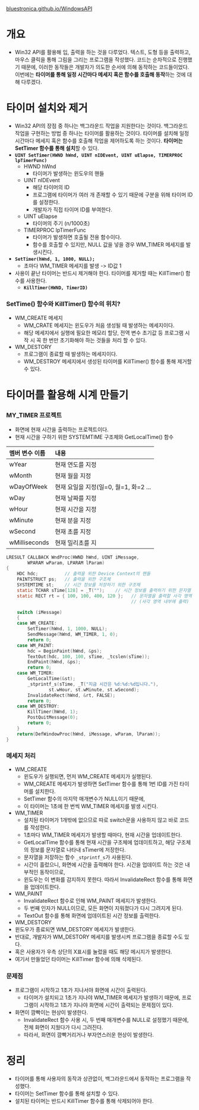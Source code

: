 [bluestronica.github.io/WindowsAPI](https://bluestronica.github.io/WindowsAPI)

# 개요
- Win32 API를 활용해 입, 출력을 하는 것을 다루었다. 텍스트, 도형 등을 출력하고, 마우스 클릭을 통해 그림을 그리는 프로그램을 작성했다. 코드는 순차적으로 진행했기 때문에, 이러한 동작들은 개발자가 의도한 순서에 의해 동작하는 코드들이었다. 이번에는 **타이머를 통해 일정 시간마다 메세지 혹은 함수를 호출해 동작**하는 것에 대해 다루겠다.

# 타이머 설치와 제거
- Win32 API의 장점 중 하나는 백그라운드 작업을 지원한다는 것이다. 백그라운드 작업을 구현하는 방법 중 하나는 타이머를 활용하는 것이다. 타이머를 설치해 일정 시간마다 메세지 혹은 함수를 호출해 작업을 제어하도록 하는 것이다. **타이머는 SetTimer 함수를 통해 설치**할 수 있다.
- **`UINT SetTimer(HWND hWnd, UINT nIDEvent, UINT uElapse, TIMERPROC lpTimerFunc)`**
  - HWND hWnd
    - 타이머가 발생하는 윈도우의 핸들
  - UINT nIDEvent
    - 해당 타이머의 ID
    - 프로그램에 타이머가 여러 개 존재할 수 있기 때문에 구분을 위해 타이머 ID를 설정한다.
    - 개발자가 직접 타이머 ID를 부여한다.
  - UINT uElapse
    - 타이머의 주기 (n/1000초)    
  - TIMERPROC lpTimerFunc
    - 타이머가 발생하면 호출될 전용 함수이다.
    - 함수를 호출할 수 있지만, NULL 값을 넣을 경우 WM_TIMER 메세지를 발생시킨다.
- **`SetTimer(hWnd, 1, 1000, NULL);`**
  - 초마다 WM_TIMER 메세지를 발생 -> ID값 1
- 사용이 끝난 타이머는 반드시 제거해야 한다. 타이머를 제거할 때는 KillTimer() 함수를 사용한다.
  - **`KillTimer(HWND, TimerID)`**  

### SetTime() 함수와 KillTimer() 함수의 위치?
- WM_CREATE 메세지
  - WM_CRATE 메세지는 윈도우가 처음 생성될 때 발생하는 메세지이다. 
  - 해당 메세지에서 실행에 필요한 메모리 할당, 전역 변수 초기값 등 프로그램 시작 시 꼭 한 번만 초기화해야 하는 것들을 처리 할 수 있다.
- WM_DESTORY
  - 프로그램이 종료할 때 발생하는 메세지이다.
  - WM_DESTROY 메세지에서 생성된 타이머를 KillTimer() 함수를 통해 제거할 수 있다.

# 타이머를 활용해 시계 만들기

### MY_TIMER 프로젝트
- 화면에 현재 시간을 출력하는 프로젝트이다.
- 현재 시간을 구하기 위한 SYSTEMTIME 구조체와 GetLocalTime() 함수

| 멤버 변수 이름 | 내용 |
|:---|:---|
| wYear | 현재 연도를 지정 |
| wMonth | 현재 월을 지정 |
| wDayOfWeek | 현재 요일을 지정(일=0, 월=1, 화=2 ... |
| wDay | 현재 날짜를 지정 |
| wHour | 현재 시간을 지정 |
| wMinute | 현재 분을 지정 |
| wSecond | 현재 초를 지정 |
| wMilliseconds | 현재 밀리초를 지 |

```c
LRESULT CALLBACK WndProc(HWND hWnd, UINT iMessage, 
    	WPARAM wParam, LPARAM lParam)
{
	HDC hdc;          // 출력을 위한 Device Context의 핸들
	PAINTSTRUCT ps;   // 출력을 위한 구조체
	SYSTEMTIME st;    // 시간 정보를 저장하기 위한 구조체
	static TCHAR sTime[128] = _T("");    // 시간 정보를 출력하기 위한 문자열
	static RECT rt = { 100, 100, 400, 120 };   // 문자열을 출력할 사각 영역
	                                           // (사각 영역 내부에 출력)

	switch (iMessage)
	{
	case WM_CREATE:
		SetTimer(hWnd, 1, 1000, NULL);
		SendMessage(hWnd, WM_TIMER, 1, 0);
		return 0;
	case WM_PAINT:
		hdc = BeginPaint(hWnd, &ps);
		TextOut(hdc, 100, 100, sTime, _tcslen(sTime));
		EndPaint(hWnd, &ps);
		return 0;
	case WM_TIMER:
		GetLocalTime(&st);
		_stprintf_s(sTime, _T("지금 시간은 %d:%d:%d입니다."), 
			    st.wHour, st.wMinute, st.wSecond);
		InvalidateRect(hWnd, &rt, FALSE);
		return 0;
	case WM_DESTROY:
		KillTimer(hWnd, 1);
		PostQuitMessage(0);
		return 0;
	}
	return(DefWindowProc(hWnd, iMessage, wParam, lParam));
}
```

### 메세지 처리
- WM_CREATE
  - 윈도우가 실행되면, 먼저 WM_CREATE 메세지가 실행된다. 
  - WM_CREATE 메세지가 발생하면 SetTimer 함수를 통해 1번 ID를 가진 타이머를 설치한다.
  - SetTimer 함수의 마지막 매개변수가 NULL이기 때문에, 
  - 이 타이머는 1초에 한 번씩 WM_TIMER 메세지를 발생 시킨다.
- WM_TIMER
  - 설치된 타이머가 1개밖에 없으므로 따로 switch문을 사용하지 않고 바로 코드를 작성한다.
  - 1초마다 WM_TIMER 메세지가 발생할 때마다, 현재 시간을 업데이트한다.
  - GetLocalTime 함수를 통해 현재 시간을 구조체에 업데이트하고, 해당 구조체의 정보를 문자열로 나타내 sTimer에 저장한다.
  - 문자열을 저장하는 함수 `_stprintf_s`가 사용된다.
  - 시간이 흘렀으니, 화면에 시간을 출력해야 한다. 시간을 업데이트 하는 것은 내부적인 동작이므로, 
  - 윈도우는 이 변화를 감지하지 못한다. 따라서 InvalidateRect 함수를 통해 화면을 업데이트한다.
- WM_PAINT
  - InvalidateRect 함수로 인해 WM_PAINT 메세지가 발생한다.
  - 두 번째 인자가 NULL이므로, 모든 화면이 지워졌다가 다시 그려지게 된다.
  - TextOut 함수를 통해 화면에 업데이트된 시간 정보를 출력한다.
- WM_DESTORY
 - 윈도우가 종료되면 WM_DESTORY 메세지가 발생한다.
 - 반대로, 개발자가 WM_DESTORY 메세지를 발생시켜 프로그램을 종료할 수도 있다.
 - 혹은 사용자가 우측 상단의 X표시를 눌렀을 때도 해당 메시지가 발생한다.
 - 여기서 만들었던 타이머는 KillTimer 함수에 의해 삭제된다.

### 문제점
- 프로그램이 시작하고 1초가 지나서야 화면에 시간이 출력된다.
  - 타이머가 설치되고 1초가 지나야 WM_TIMER 메세지가 발생하기 때문에, 프로그램이 시작하고 1초가 지나야 화면에 시간이 출력되는 문제점이 있다.
- 화면이 깜빡이는 현상이 발생한다.
  - InvalidateRect 함수 사용 시, 두 번째 매개변수를 NULL로 설정했기 때문에, 전체 화면이 지웠다가 다시 그려진다.
  - 따라서, 화면이 깜빡거리거나 부자연스러운 현상이 발생한다.

# 정리
- 타이머를 통해 사용자의 동작과 상관없이, 백그라운드에서 동작하는 프로그램을 작성했다.
- 타이머는 SetTimer 함수를 통해 설치할 수 있다. 
- 설치된 타이머는 반드시 KillTimer 함수를 통해 삭제되어야 한다.



















